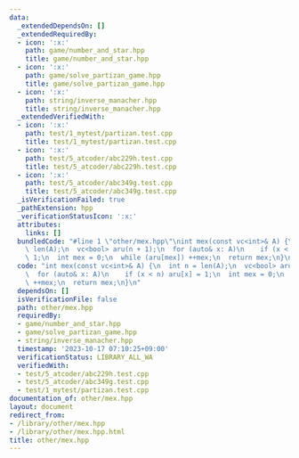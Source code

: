```yaml
---
data:
  _extendedDependsOn: []
  _extendedRequiredBy:
  - icon: ':x:'
    path: game/number_and_star.hpp
    title: game/number_and_star.hpp
  - icon: ':x:'
    path: game/solve_partizan_game.hpp
    title: game/solve_partizan_game.hpp
  - icon: ':x:'
    path: string/inverse_manacher.hpp
    title: string/inverse_manacher.hpp
  _extendedVerifiedWith:
  - icon: ':x:'
    path: test/1_mytest/partizan.test.cpp
    title: test/1_mytest/partizan.test.cpp
  - icon: ':x:'
    path: test/5_atcoder/abc229h.test.cpp
    title: test/5_atcoder/abc229h.test.cpp
  - icon: ':x:'
    path: test/5_atcoder/abc349g.test.cpp
    title: test/5_atcoder/abc349g.test.cpp
  _isVerificationFailed: true
  _pathExtension: hpp
  _verificationStatusIcon: ':x:'
  attributes:
    links: []
  bundledCode: "#line 1 \"other/mex.hpp\"\nint mex(const vc<int>& A) {\n  int n =\
    \ len(A);\n  vc<bool> aru(n + 1);\n  for (auto& x: A)\n    if (x < n) aru[x] =\
    \ 1;\n  int mex = 0;\n  while (aru[mex]) ++mex;\n  return mex;\n}\n"
  code: "int mex(const vc<int>& A) {\n  int n = len(A);\n  vc<bool> aru(n + 1);\n\
    \  for (auto& x: A)\n    if (x < n) aru[x] = 1;\n  int mex = 0;\n  while (aru[mex])\
    \ ++mex;\n  return mex;\n}\n"
  dependsOn: []
  isVerificationFile: false
  path: other/mex.hpp
  requiredBy:
  - game/number_and_star.hpp
  - game/solve_partizan_game.hpp
  - string/inverse_manacher.hpp
  timestamp: '2023-10-17 07:10:25+09:00'
  verificationStatus: LIBRARY_ALL_WA
  verifiedWith:
  - test/5_atcoder/abc229h.test.cpp
  - test/5_atcoder/abc349g.test.cpp
  - test/1_mytest/partizan.test.cpp
documentation_of: other/mex.hpp
layout: document
redirect_from:
- /library/other/mex.hpp
- /library/other/mex.hpp.html
title: other/mex.hpp
---
```

